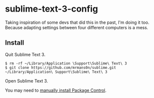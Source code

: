 sublime-text-3-config
=====================

Taking inspiration of some devs that did this in the past, I'm doing it too. Because adapting settings between four different computers is a mess.

## Install

Quit Sublime Text 3.

    $ rm -rf ~/Library/Application \Support\Sublime\ Text\ 3
    $ git clone https://github.com/mrmans0n/sublime.git ~/Library/Application\ Support\Sublime\ Text\ 3

Open Sublime Text 3.

You may need to [manually install Package Control](https://sublime.wbond.net/installation).
